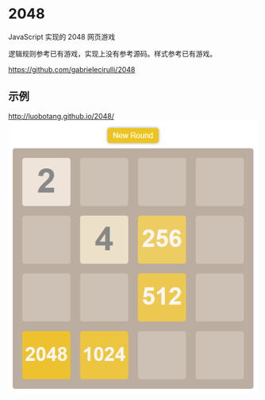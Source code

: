 # 2048

JavaScript 实现的 2048 网页游戏

逻辑规则参考已有游戏，实现上没有参考源码。样式参考已有游戏。

<https://github.com/gabrielecirulli/2048>

## 示例

<http://luobotang.github.io/2048/>
![](2048.png)
